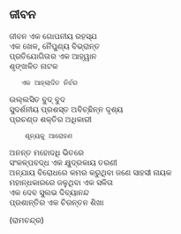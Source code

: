 ## ଜୀବନ
   
ଜୀବନ ଏକ ଗୋପନୀୟ ର‌ହସ୍ଯ  
ଏକ ଖେଳ, ନୈପୁଣ୍ୟ ବିଭ୍ରାନ୍ତ   
ପ୍ରତିଯୋଗିତାର ଏକ ଆହ୍ୱାନ   
ଶୃଙ୍ଖଳିତ ନାଟକ

       ଏକ ଆହ୍ଲାଦିତ ନିର୍ଝର
       
ଉଲ୍ଲସିତ ବୁଦ୍ ବୁଦ  
ସୁଦର୍ଶନୀୟ ପ୍ରଶସ୍ତ ଅବିଚ୍ଛିନ୍ନ ଦୃଶ୍ୟ  
ପ୍ରଚଣ୍ଡ ଶକ୍ତିର ଅଧିକାରୀ

        ଶୂନ୍ୟକୁ ଆରୋହଣ

ଅନନ୍ତ ମହୋଦଧି ଭିତରେ   
ସଂକଳ୍ପବଦ୍ଧ ଏକ କ୍ଷୁଦ୍ରକାୟ ତରଣୀ   
ଅନ୍ଯାୟ ବିରୋଧରେ କମର କରୁଥିବା ଜଣେ ସାହସୀ ନାୟକ   
ମହାନ୍ଧକାରରେ ଜଳୁଥିବା ଏକ ସଳିତା   
ଏକ ଦେବ ସୁଲଭ ଦିବ୍ୟାନନ୍ଦ   
 ପ୍ରଶାନ୍ତିର ଏକ ଚିରନ୍ତନ ଶିଖା  

(ରାମଚନ୍ଦ୍ର)
